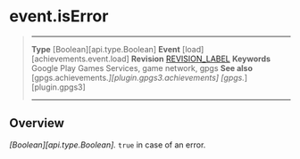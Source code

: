 # event.isError

> --------------------- ------------------------------------------------------------------------------------------
> __Type__              [Boolean][api.type.Boolean]
> __Event__             [load][achievements.event.load]
> __Revision__          [REVISION_LABEL](REVISION_URL)
> __Keywords__          Google Play Games Services, game network, gpgs
> __See also__          [gpgs.achievements.*][plugin.gpgs3.achievements]
>                       [gpgs.*][plugin.gpgs3]
> --------------------- ------------------------------------------------------------------------------------------

## Overview

_[Boolean][api.type.Boolean]._ `true` in case of an error.